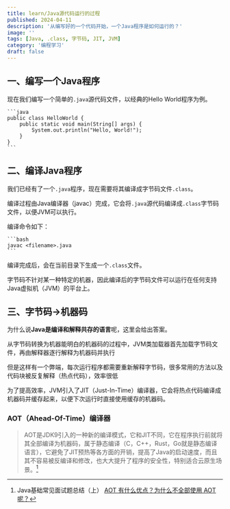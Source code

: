 ```yaml
---
title: learn/Java源代码运行的过程
published: 2024-04-11
description: '从编写好的一个代码开始，一个Java程序是如何运行的？'
image: ''
tags: [Java, .class, 字节码, JIT, JVM]
category: '编程学习'
draft: false 
---
```


## 一、编写一个Java程序

现在我们编写一个简单的`.java`源代码文件，以经典的Hello World程序为例。

    ```java
    public class HelloWorld {
        public static void main(String[] args) {
            System.out.println("Hello, World!");
        }
    }
    ```

## 二、编译Java程序

我们已经有了一个`.java`程序，现在需要将其编译成字节码文件`.class`。

编译过程由Java编译器（javac）完成，它会将`.java`源代码编译成`.class`字节码文件，以便JVM可以执行。

编译命令如下：  

    ```bash
    javac <filename>.java
    ```

编译完成后，会在当前目录下生成一个`.class`文件。

字节码不针对某一种特定的机器，因此编译后的字节码文件可以运行在任何支持Java虚拟机（JVM）的平台上。

## 三、字节码->机器码

为什么说**Java是编译和解释共存的语言**呢，这里会给出答案。

从字节码转换为机器能明白的机器码的过程中，JVM类加载器首先加载字节码文件，再由解释器逐行解释为机器码并执行

但是这样有一个弊端，每次运行程序都需要重新解释字节码，很多常用的方法以及代码块被反复解释（热点代码），效率很低

为了提高效率，JVM引入了JIT（Just-In-Time）编译器，它会将热点代码编译成机器码并缓存起来，以便下次运行时直接使用缓存的机器码。

### AOT（Ahead-Of-Time）编译器

>AOT是JDK9引入的一种新的编译模式，它和JIT不同，它在程序执行前就将其全部编译为机器码，属于静态编译（C，C++，Rust，Go就是静态编译语言），它避免了JIT预热等各方面的开销，提高了Java的启动速度，而且其不容易被反编译和修改，也大大提升了程序的安全性，特别适合云原生场景。[^1]

[^1]:Java基础常见面试题总结（上） [AOT 有什么优点？为什么不全部使用 AOT 呢？](https://javaguide.cn/java/basis/java-basic-questions-01.html#aot-%E6%9C%89%E4%BB%80%E4%B9%88%E4%BC%98%E7%82%B9-%E4%B8%BA%E4%BB%80%E4%B9%88%E4%B8%8D%E5%85%A8%E9%83%A8%E4%BD%BF%E7%94%A8-aot-%E5%91%A2)
